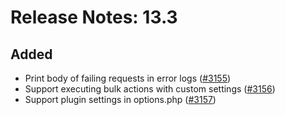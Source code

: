 # Release Notes: 13.3

## Added

- Print body of failing requests in error logs ([#3155](https://github.com/GatoGraphQL/GatoGraphQL/pull/3155))
- Support executing bulk actions with custom settings ([#3156](https://github.com/GatoGraphQL/GatoGraphQL/pull/3156))
- Support plugin settings in options.php ([#3157](https://github.com/GatoGraphQL/GatoGraphQL/pull/3157))

